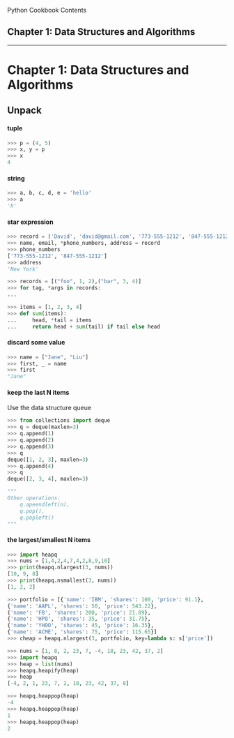 Python Cookbook
Contents
## Chapter 1: Data Structures and Algorithms

----

# Chapter 1: Data Structures and Algorithms

## Unpack

#### tuple
```python
>>> p = (4, 5)
>>> x, y = p
>>> x
4
```

#### string
```python
>>> a, b, c, d, e = 'hello'
>>> a
'h'
```

#### star expression
```python
>>> record = ('David', 'david@gmail.com', '773-555-1212', '847-555-1212', 'New York')
>>> name, email, *phone_numbers, address = record
>>> phone_numbers
['773-555-1212', '847-555-1212']
>>> address
'New York'

>>> records = [("foo", 1, 2),("bar", 3, 4)]
>>> for tag, *args in records:
...

>>> items = [1, 2, 3, 4]
>>> def sum(items):
...     head, *tail = items
...     return head + sum(tail) if tail else head
```

#### discard some value
```python
>>> name = ["Jane", "Liu"]
>>> first, _ = name
>>> first
"Jane"
```

#### keep the last N items
Use the data structure queue
```python
>>> from collections import deque
>>> q = deque(maxlen=3)
>>> q.append(1)
>>> q.append(2)
>>> q.append(3)
>>> q
deque([1, 2, 3], maxlen=3)
>>> q.append(4)
>>> q
deque([2, 3, 4], maxlen=3)

"""
Other operations: 
    q.apeendleft(n), 
    q.pop(), 
    q.popleft()
"""
```

#### the largest/smallest N items
```python
>>> import heapq
>>> nums = [1,4,2,4,7,4,2,8,9,10]
>>> print(heapq.nlargest(3, nums))
[10, 9, 8]
>>> print(heapq.nsmallest(3, nums))
[1, 2, 2]

>>> portfolio = [{'name': 'IBM', 'shares': 100, 'price': 91.1},
{'name': 'AAPL', 'shares': 50, 'price': 543.22},
{'name': 'FB', 'shares': 200, 'price': 21.09},
{'name': 'HPQ', 'shares': 35, 'price': 31.75},
{'name': 'YHOO', 'shares': 45, 'price': 16.35},
{'name': 'ACME', 'shares': 75, 'price': 115.65}]
>>> cheap = heapq.nlargest(3, portfolio, key=lambda s: s['price'])

>>> nums = [1, 8, 2, 23, 7, -4, 18, 23, 42, 37, 2]
>>> import heapq
>>> heap = list(nums)
>>> heapq.heapify(heap)
>>> heap
[-4, 2, 1, 23, 7, 2, 18, 23, 42, 37, 8]

>>> heapq.heappop(heap)
-4
>>> heapq.heappop(heap)
1
>>> heapq.heappop(heap)
2
```


